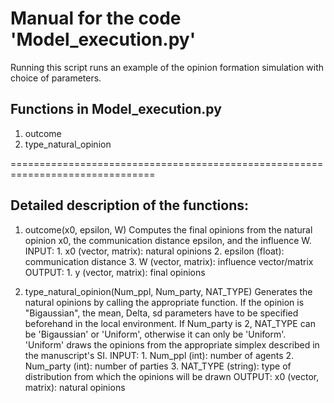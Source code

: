 # Manual for the code 'Model_execution.py'

Running this script runs an example of the opinion formation simulation with choice of parameters.

## Functions in Model_execution.py
1. outcome
2. type_natural_opinion

===============================================================================
## Detailed description of the functions:

1. outcome(x0, epsilon, W)
	Computes the final opinions from the natural opinion x0, the communication distance epsilon, and the influence W. 
	INPUT:
		1. x0 (vector, matrix): natural opinions
		2. epsilon (float): communication distance
		3. W (vector, matrix): influence vector/matrix
	OUTPUT:
		1. y (vector, matrix): final opinions


2. type_natural_opinion(Num_ppl, Num_party, NAT_TYPE)
	Generates the natural opinions by calling the appropriate function. If the opinion is "Bigaussian", the mean, Delta, sd parameters have to be specified beforehand in the local environment. If Num_party is 2, NAT_TYPE can be 'Bigaussian' or 'Uniform', otherwise it can only be 'Uniform'. 'Uniform' draws the opinions from the appropriate simplex described in the manuscript's SI. 
	INPUT:
		1. Num_ppl (int): number of agents
		2. Num_party (int): number of parties
		3. NAT_TYPE (string): type of distribution from which the opinions will be drawn 
	OUTPUT: 
		x0 (vector, matrix): natural opinions

